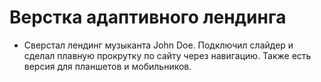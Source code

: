 # Верстка адаптивного лендинга

* Сверстал лендинг музыканта John Doe. Подключил слайдер и сделал плавную прокрутку по сайту через навигацию. Также есть версия для планшетов и мобильников.
